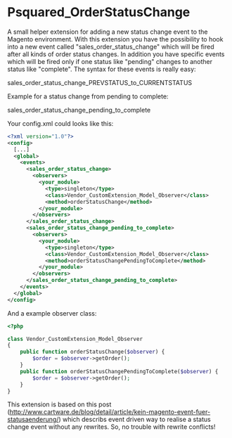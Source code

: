Psquared_OrderStatusChange
==========================

A small helper extension for adding a new status change event to the Magento environment. With this extension you have the possibility to hook into a new event called "sales_order_status_change" which will be fired after all kinds of order status changes. In addition you have specific events which will be fired only if one status like "pending" changes to another status like "complete". The syntax for these events is really easy:

  sales_order_status_change_PREVSTATUS_to_CURRENTSTATUS

Example for a status change from pending to complete:
  
  sales_order_status_change_pending_to_complete

Your config.xml could looks like this:
```xml
<?xml version="1.0"?>
<config>
  [...]
  <global>
    <events>
      <sales_order_status_change>
        <observers>
          <your_module>
            <type>singleton</type>
            <class>Vendor_CustomExtension_Model_Observer</class>
            <method>orderStatusChange</method>
          </your_module>
        </observers>
      </sales_order_status_change>
      <sales_order_status_change_pending_to_complete>
        <observers>
          <your_module>
            <type>singleton</type>
            <class>Vendor_CustomExtension_Model_Observer</class>
            <method>orderStatusChangePendingToComplete</method>
          </your_module>
        </observers>
      </sales_order_status_change_pending_to_complete>
    </events>
  </global>
</config>
```

And a example observer class:

```php
<?php

class Vendor_CustomExtension_Model_Observer
{
	public function orderStatusChange($observer) {
		$order = $observer->getOrder();
	}
	public function orderStatusChangePendingToComplete($observer) {
		$order = $observer->getOrder();
	}
}
```

This extension is based on this post (http://www.cartware.de/blog/detail/article/kein-magento-event-fuer-statusaenderung/) which describs event driven way to realise a status change event without any rewrites. So, no trouble with rewrite conflicts!
